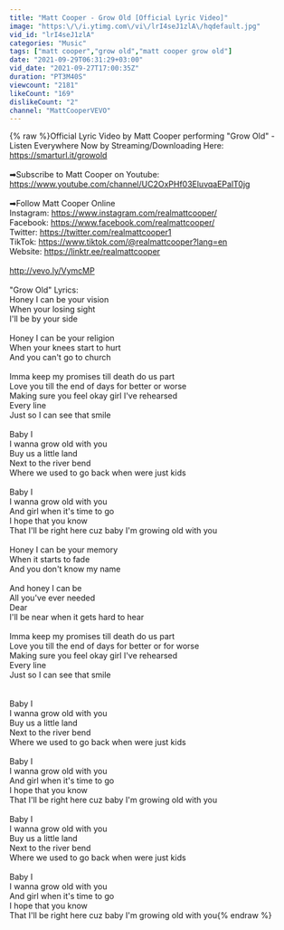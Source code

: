 ```yaml
---
title: "Matt Cooper - Grow Old [Official Lyric Video]"
image: "https:\/\/i.ytimg.com\/vi\/lrI4seJ1zlA\/hqdefault.jpg"
vid_id: "lrI4seJ1zlA"
categories: "Music"
tags: ["matt cooper","grow old","matt cooper grow old"]
date: "2021-09-29T06:31:29+03:00"
vid_date: "2021-09-27T17:00:35Z"
duration: "PT3M40S"
viewcount: "2181"
likeCount: "169"
dislikeCount: "2"
channel: "MattCooperVEVO"
---
```

{% raw %}Official Lyric Video by Matt Cooper performing &quot;Grow Old&quot; - Listen Everywhere Now by Streaming/Downloading Here: <a rel="nofollow" target="blank" href="https://smarturl.it/growold">https://smarturl.it/growold</a><br /><br />➡Subscribe to Matt Cooper on Youtube: <a rel="nofollow" target="blank" href="https://www.youtube.com/channel/UC2OxPHf03EluvqaEPalT0jg">https://www.youtube.com/channel/UC2OxPHf03EluvqaEPalT0jg</a><br /><br />➡Follow Matt Cooper Online<br />Instagram: <a rel="nofollow" target="blank" href="https://www.instagram.com/realmattcooper/">https://www.instagram.com/realmattcooper/</a><br />Facebook: <a rel="nofollow" target="blank" href="https://www.facebook.com/realmattcooper/">https://www.facebook.com/realmattcooper/</a><br />Twitter: <a rel="nofollow" target="blank" href="https://twitter.com/realmattcooper1">https://twitter.com/realmattcooper1</a><br />TikTok: <a rel="nofollow" target="blank" href="https://www.tiktok.com/@realmattcooper?lang=en">https://www.tiktok.com/@realmattcooper?lang=en</a><br />Website: <a rel="nofollow" target="blank" href="https://linktr.ee/realmattcooper">https://linktr.ee/realmattcooper</a><br /><br /><a rel="nofollow" target="blank" href="http://vevo.ly/VymcMP">http://vevo.ly/VymcMP</a><br /><br />&quot;Grow Old&quot; Lyrics:<br />Honey I can be your vision<br />When your losing sight<br />I'll be by your side<br /><br />Honey I can be your religion<br />When your knees start to hurt<br />And you can't go to church<br /><br />Imma keep my promises till death do us part<br />Love you till the end of days for better or worse<br />Making sure you feel okay girl I've rehearsed<br />Every line<br />Just so I can see that smile<br /><br />Baby I<br />I wanna grow old with you<br />Buy us a little land<br />Next to the river bend<br />Where we used to go back when were just kids<br /><br />Baby I<br />I wanna grow old with you<br />And girl when it's time to go<br />I hope that you know<br />That I'll be right here cuz baby I'm growing old with you<br /><br />Honey I can be your memory<br />When it starts to fade<br />And you don't know my name<br /><br />And honey I can be<br />All you've ever needed<br />Dear<br />I'll be near when it gets hard to hear<br /><br />Imma keep my promises till death do us part<br />Love you till the end of days for better or for worse<br />Making sure you feel okay girl I've rehearsed<br />Every line<br />Just so I can see that smile<br /><br /><br />Baby I<br />I wanna grow old with you<br />Buy us a little land<br />Next to the river bend<br />Where we used to go back when were just kids<br /><br />Baby I<br />I wanna grow old with you<br />And girl when it's time to go<br />I hope that you know<br />That I'll be right here cuz baby I'm growing old with you<br /><br />Baby I<br />I wanna grow old with you<br />Buy us a little land<br />Next to the river bend<br />Where we used to go back when were just kids<br /><br />Baby I<br />I wanna grow old with you<br />And girl when it's time to go<br />I hope that you know<br />That I'll be right here cuz baby I'm growing old with you{% endraw %}
